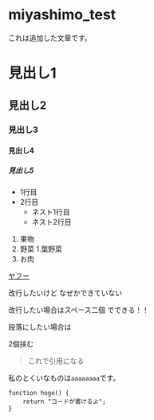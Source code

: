 # miyashimo_test
これは追加した文章です。

# 見出し1
## 見出し2
### 見出し3
#### 見出し4
##### 見出し5

- 1行目
- 2行目
    - ネスト1行目
    - ネスト2行目

1. 果物
1. 野菜
    1.葉野菜
1. お肉

[yahoo]: https://www.yahoo.co.jp/

[ヤフー][yahoo]

改行したいけど
なぜかできていない

改行したい場合はスペース二個  でできる！！

段落にしたい場合は


2個挟む

>これで引用になる

私のとくいなものは`aaaaaaaa`です。

```
function hoge() {
    return "コードが書けるよ";
}
```